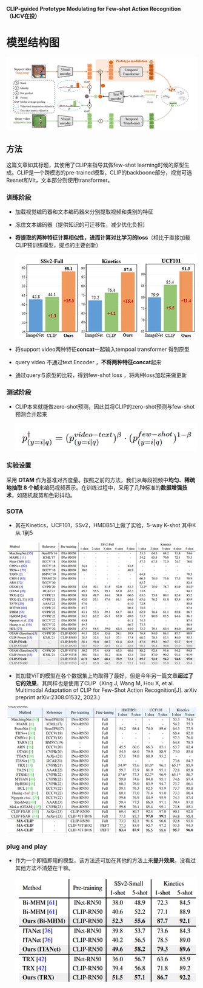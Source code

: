 **CLIP-guided Prototype Modulating for Few-shot Action Recognition（IJCV在投）**

# 模型结构图

![image-20231108140018745](attachments/image-20231108140018745.png)

## 方法

这篇文章如其标题，其使用了CLIP来指导其做few-shot learning时候的原型生成。CLIP是一个跨模态的pre-trained模型，CLIP的backboone部分，视觉可选Resnet和VIt，文本部分则使用transformer。

### 训练阶段

- 加载视觉编码器和文本编码器来分别提取视频和类别的特征

- 冻住文本编码器（提供知识的可迁移性，减少优化负担）

- **将提取的两种特征计算相似性，进而计算对比学习的loss**（相比于直接加载CLIP预训练模型，提点的主要创新）

  ![image-20231108142851629](attachments/image-20231108142851629.png)

- 将support video两种特征**concat**一起输入tempoal transformer 得到原型

- query video 不通过text Encoder ，**不将两种特征concat**起来

- 通过query与原型的比较，得到few-shot loss ，将两种loss加起来做更新

### 测试阶段

- CLIP本来就能做zero-shot预测，因此其将CLIP的zero-shot预测与few-shot预测合并起来

  ![image-20231108141420524](attachments/image-20231108141420524.png)

### 实验设置

采用 **OTAM**  作为基准对齐度量。按照之前的方法，我们从每段视频中**均匀、稀疏地抽取 8 个帧**来编码视频表示。在训练过程中，采用了几种标准的**数据增强技术**，如随机裁剪和色彩抖动。

### SOTA

- 其在Kinetics，UCF101，SSv2，HMDB51上做了实验，5-way K-shot 其中K 从 1到5

<img src="attachments/image-20231108141648571.png" alt="image-20231108141648571" style="zoom:80%;" />

- 其加载ViT的模型在各个数据集上均取得了最好，但是今年另一篇文章**超过了它的效果**，其同样也是使用了CLIP（Xing J, Wang M, Hou X, et al. Multimodal Adaptation of CLIP for Few-Shot Action Recognition[J]. arXiv preprint arXiv:2308.01532, 2023.）

<img src="attachments/image-20231108142109400.png" alt="image-20231108142109400" style="zoom:80%;" />

### plug and play

- 作为一个即插即用的模型，该方法还可加在其他的方法上来**提升效果**，没看过其他方法不清楚在干嘛。

  ![image-20231108142502929](attachments/image-20231108142502929.png)
